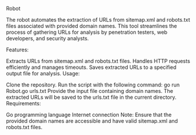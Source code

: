 Robot

The robot automates the extraction of URLs from sitemap.xml and robots.txt files associated with provided domain names. This tool streamlines the process of gathering URLs for analysis by penetration testers, web developers, and security analysts.

Features:

Extracts URLs from sitemap.xml and robots.txt files.
Handles HTTP requests efficiently and manages timeouts.
Saves extracted URLs to a specified output file for analysis.
Usage:

Clone the repository.
Run the script with the following command: go run Robot.go urls.txt
Provide the input file containing domain names.
The extracted URLs will be saved to the urls.txt file in the current directory.
Requirements:

Go programming language
Internet connection
Note: Ensure that the provided domain names are accessible and have valid sitemap.xml and robots.txt files.


